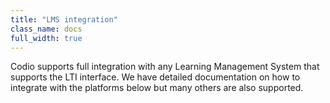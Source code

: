 ```yaml
---
title: "LMS integration"
class_name: docs
full_width: true
---
```


Codio supports full integration with any Learning Management System that supports the LTI interface. We have detailed documentation on how to integrate with the platforms below but many others are also supported.

